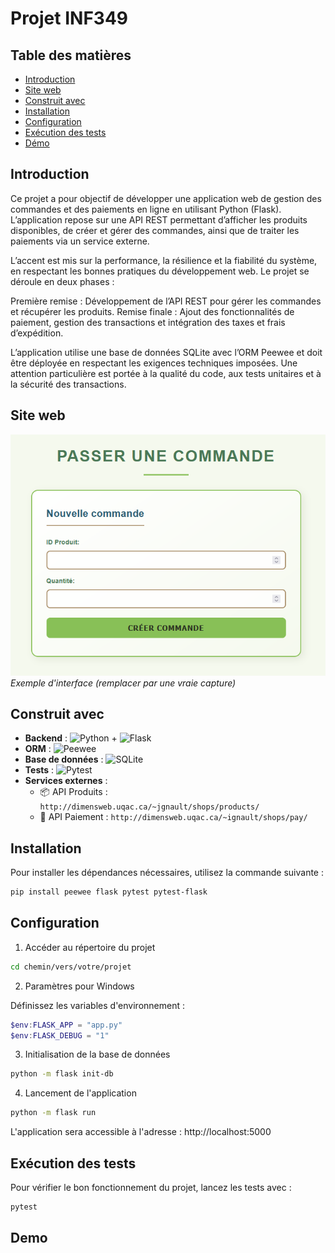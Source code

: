 # Projet INF349

## Table des matières
- [Introduction](#introduction)
- [Site web](#site-web)
- [Construit avec](#construit-avec)
- [Installation](#installation)
- [Configuration](#configuration)
- [Exécution des tests](#exécution-des-tests)
- [Démo](#démo)

## Introduction
Ce projet a pour objectif de développer une application web de gestion des commandes et des paiements en ligne en utilisant Python (Flask). L’application repose sur une API REST permettant d’afficher les produits disponibles, de créer et gérer des commandes, ainsi que de traiter les paiements via un service externe.

L’accent est mis sur la performance, la résilience et la fiabilité du système, en respectant les bonnes pratiques du développement web. Le projet se déroule en deux phases :

Première remise : Développement de l’API REST pour gérer les commandes et récupérer les produits.
Remise finale : Ajout des fonctionnalités de paiement, gestion des transactions et intégration des taxes et frais d’expédition.

L’application utilise une base de données SQLite avec l’ORM Peewee et doit être déployée en respectant les exigences techniques imposées. Une attention particulière est portée à la qualité du code, aux tests unitaires et à la sécurité des transactions.

## Site web

![Interface utilisateur](images/form1.PNG)  
*Exemple d'interface (remplacer par une vraie capture)*

## Construit avec
- **Backend** : ![Python] + ![Flask]
- **ORM** : ![Peewee]
- **Base de données** : ![SQLite]
- **Tests** : ![Pytest]
- **Services externes** :
  - 📦 API Produits : `http://dimensweb.uqac.ca/~jgnault/shops/products/`
  - 💸 API Paiement : `http://dimensweb.uqac.ca/~ignault/shops/pay/`


## Installation

Pour installer les dépendances nécessaires, utilisez la commande suivante :

```bash
pip install peewee flask pytest pytest-flask
```

## Configuration
1. Accéder au répertoire du projet

```bash
cd chemin/vers/votre/projet
```

2. Paramètres pour Windows

Définissez les variables d'environnement :

```powershell
$env:FLASK_APP = "app.py"
$env:FLASK_DEBUG = "1"
```

3. Initialisation de la base de données

```bash
python -m flask init-db
```

4. Lancement de l'application
```bash
python -m flask run
```

L'application sera accessible à l'adresse : http://localhost:5000

## Exécution des tests

Pour vérifier le bon fonctionnement du projet, lancez les tests avec :

```bash
pytest
```

## Demo



[Peewee]: https://img.shields.io/badge/Peewee-FF9900?logo=bitcoin&logoColor=white
[SQLite]: https://img.shields.io/badge/SQLite-25A768?logo=sqlite&logoColor=white
[Python]: https://img.shields.io/badge/Python-3776AB?logo=python&logoColor=fff
[Flask]: https://img.shields.io/badge/Flask-fff?logo=flask&logoColor=000
[Pytest]: https://img.shields.io/badge/Pytest-222?logo=pytest
